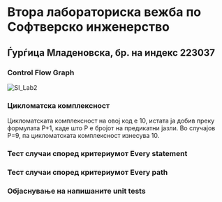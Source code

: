 # Втора лабораториска вежба по Софтверско инженерство
## Ѓурѓица Младеновска, бр. на индекс 223037
### Control Flow Graph
![SI_Lab2](https://github.com/DjurdjicaM/SI_2024_lab2_223037/assets/164629939/fa8b4a58-0ef3-44e1-b353-b4b36c825e6f)
### Цикломатска комплексност
Цикломатската комплексност на овој код е 10, истата ја добив преку формулата P+1, каде што P е бројот на предикатни јазли. Во случајoв P=9, па цикломатската комплексност изнесува 10.
### Тест случаи според критериумот  Every statement 

### Тест случаи според критериумот Every path

### Објаснување на напишаните unit tests
